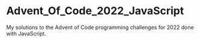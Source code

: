 # Advent_Of_Code_2022_JavaScript
My solutions to the Advent of Code programming challenges for 2022 done with JavaScript.
